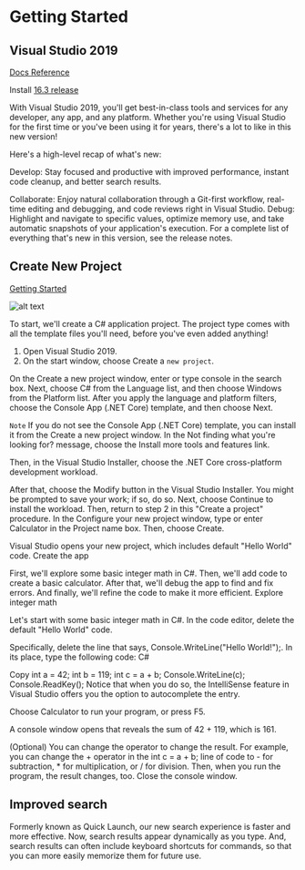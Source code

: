 # Getting Started

## Visual Studio 2019

[Docs Reference](https://docs.microsoft.com/en-us/visualstudio/ide/whats-new-visual-studio-2019?view=vs-2019)


Install [16.3 release](https://docs.microsoft.com/en-us/visualstudio/releases/2019/release-notes)

With Visual Studio 2019, you'll get best-in-class tools and services for any developer, any app, and any platform. Whether you're using Visual Studio for the first time or you've been using it for years, there's a lot to like in this new version!

Here's a high-level recap of what's new:

Develop: Stay focused and productive with improved performance, instant code cleanup, and better search results.

Collaborate: Enjoy natural collaboration through a Git-first workflow, real-time editing and debugging, and code reviews right in Visual Studio.
Debug: Highlight and navigate to specific values, optimize memory use, and take automatic snapshots of your application's execution.
For a complete list of everything that's new in this version, see the release notes.

## Create New Project
[Getting Started](https://docs.microsoft.com/en-us/visualstudio/get-started/csharp/?view=vs-2019)

![alt text](https://github.com/kwkraus/HOW-Sessions/blob/master/sessions/asp-net-core/docs/images/request-delegate-pipeline.png?raw=true "Request Pipeline")

To start, we'll create a C# application project. The project type comes with all the template files you'll need, before you've even added anything!

1. Open Visual Studio 2019.
2. On the start window, choose Create a `new project`.

On the Create a new project window, enter or type console in the search box. Next, choose C# from the Language list, and then choose Windows from the Platform list.
After you apply the language and platform filters, choose the Console App (.NET Core) template, and then choose Next.

 `Note`
If you do not see the Console App (.NET Core) template, you can install it from the Create a new project window. In the Not finding what you're looking for? message, choose the Install more tools and features link.

Then, in the Visual Studio Installer, choose the .NET Core cross-platform development workload.

After that, choose the Modify button in the Visual Studio Installer. You might be prompted to save your work; if so, do so. Next, choose Continue to install the workload. Then, return to step 2 in this "Create a project" procedure.
In the Configure your new project window, type or enter Calculator in the Project name box. Then, choose Create.

Visual Studio opens your new project, which includes default "Hello World" code.
Create the app

First, we'll explore some basic integer math in C#. Then, we'll add code to create a basic calculator. After that, we'll debug the app to find and fix errors. And finally, we'll refine the code to make it more efficient.
Explore integer math

Let's start with some basic integer math in C#.
In the code editor, delete the default "Hello World" code.

Specifically, delete the line that says, Console.WriteLine("Hello World!");.
In its place, type the following code:
C#

Copy
        int a = 42;
        int b = 119;
        int c = a + b;
        Console.WriteLine(c);
        Console.ReadKey();
Notice that when you do so, the IntelliSense feature in Visual Studio offers you the option to autocomplete the entry.

Choose Calculator to run your program, or press F5.

A console window opens that reveals the sum of 42 + 119, which is 161.

(Optional) You can change the operator to change the result. For example, you can change the + operator in the int c = a + b; line of code to - for subtraction, * for multiplication, or / for division. Then, when you run the program, the result changes, too.
Close the console window.

## Improved search

Formerly known as Quick Launch, our new search experience is faster and more effective. Now, search results appear dynamically as you type. And, search results can often include keyboard shortcuts for commands, so that you can more easily memorize them for future use.



